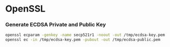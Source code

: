 # OpenSSL
### Generate ECDSA Private and Public Key
```bash
openssl ecparam -genkey -name secp521r1 -noout -out /tmp/ecdsa-key.pem
openssl ec -in /tmp/ecdsa-key.pem -pubout -out /tmp/ecdsa-public.pem
```
